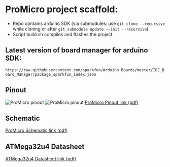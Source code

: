 # ProMicro project scaffold:
* Repo contains arduino SDK (via submodules: use ```git clone --recursive``` while cloning or after ```git submodule update --init --recursive```).
* Script build.sh compiles and flashes the project.

## Latest version of board manager for arduino SDK:
```https://raw.githubusercontent.com/sparkfun/Arduino_Boards/master/IDE_Board_Manager/package_sparkfun_index.json```

## Pinout
![ProMicro pinout](https://raw.githubusercontent.com/adiog/embed-promicro-project/master/docs/pinout.png "ProMicro Pinout (png)")
![ProMicro pinout](https://raw.githubusercontent.com/adiog/embed-promicro-project/master/docs/pinout-ProMicro16MHzv2.svg "ProMicro Pinout (svg)")
[ProMicro Pinout link (pdf)](https://raw.githubusercontent.com/adiog/embed-promicro-project/master/docs/pinout-ProMicro16MHzv2.pdf)

## Schematic
[ProMicro Schematic link (pdf)](https://raw.githubusercontent.com/adiog/embed-promicro-project/master/docs/schematic-Pro_Micro_v13b.pdf)

## ATMega32u4 Datasheet
[ATMega32u4 Datasheet link (pdf)](https://raw.githubusercontent.com/adiog/embed-promicro-project/master/docs/datasheet-ATMega32u4.pdf)
